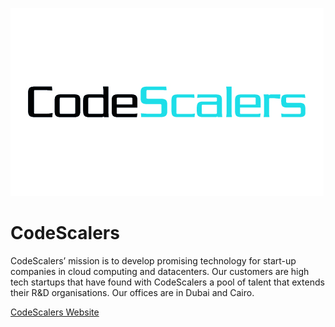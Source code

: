 ![codescalers logo](img/codescalers-logo.jpg)

# CodeScalers

CodeScalers’ mission is to develop promising technology for start-up companies in cloud computing and datacenters. Our customers are high tech startups that have found with CodeScalers a pool of talent that extends their R&D organisations. Our offices are in Dubai and Cairo.

[CodeScalers Website](https://codescalers.com/)